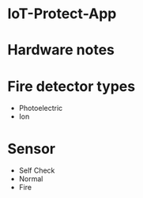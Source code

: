 # IoT-Protect-App


# Hardware notes 

# Fire detector types
- Photoelectric
- Ion

# Sensor
- Self Check
- Normal
- Fire

